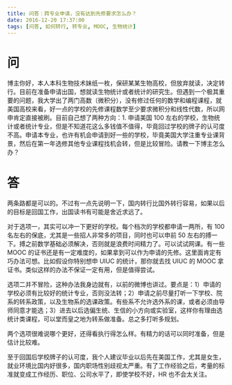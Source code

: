 ```yaml
---
title: 问答：跨专业申请，没有达到先修要求怎么办？
date: 2016-12-20 17:37:00
tags: [问答, 如何转行, 转专业, MOOC, 生物统计]
---
```


# 问
博主你好，本人本科生物技术妹纸一枚，保研某某生物高校，但放弃就读，决定转行。目前在准备申请出国，想就读生物统计或者统计的研究生。但遇到一个极其重要的问题，我大学出了两门高数（微积分），没有修过任何的数学和编程课程，就美国高校来看，好一点的学校的先修课程数学至少要求微积分和线性代数，所以网申肯定直接被刷。目前自己想了两种方向：1. 申请美国 100 左右的学校，生物统计或者统计专业，但是不知道花这么多钱值不值得，毕竟回过学校的牌子的认可度不高。申请本专业，也许有机会申请到好一些的学校，毕竟美国大学注重专业课背景，然后在第一年选修其他专业课程找机会转，但是比较冒险。请教一下博主怎么办？

# 答
两条路都是可以的。不过有一点先说明一下，国内转行比国外转行容易，如果以后的目标是回国工作，出国读书有可能是舍近求远了。

对于选项一，其实可以冲一下更好的学校。每个档次的学校都申请一两所，有 100 名左右的保底，尤其是一些招人非常多的项目，同时也可以申前 50 左右的搏一下。搏之前数学基础必须解决，否则就是浪费时间精力了。可以试试网课。有一些 MOOC 的证书还是有一定难度的，如果拿到可以作为申请的先修。这里面肯定有巧办法可想。比如假设你特别想申 UIUC 的统计，那你就去找 UIUC 的 MOOC 拿证书。类似这样的办法不保证一定有用，但是值得尝试。

选项二并不冒险，这种办法我身边就有，以前的微博也讲过。要点是：1）申请的学校必须有比较好的统计专业，否则没法转；2）申请之前尽量打听一下学校、院系的转系政策，以及生物系的选课政策。有些系不允许选外系的课，或者必须由导师同意才能选；3）进去以后选偏生统、生信的小方向或实验室，这样你有理由选统计类课程，可以堂而皇之地为转系做准备。总之多打听多规划。

两个选项很难说哪个更好，还得看执行得怎么样。有精力的话可以同时准备，但是估计比较难。

至于回国后学校牌子的认可度，我个人建议毕业以后先在美国工作，尤其是女生，就业环境比国内好很多，国内职场性别歧视太严重。有了工作经验之后，考量的标准就变成工作经历、职位、公司水平了，即使学校不好，HR 也不会太关注。
